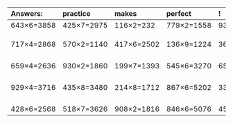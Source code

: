 | Answers: | practice | makes | perfect | ! |
| :--- | :--- | :--- | :--- | :--- |
| 643×6=3858 | 425×7=2975 | 116×2=232 | 779×2=1558 | 937×7=6559 | 
|   |   |   |   |   | 
|   |   |   |   |   | 
|   |   |   |   |   | 
| 717×4=2868 | 570×2=1140 | 417×6=2502 | 136×9=1224 | 360×8=2880 | 
|   |   |   |   |   | 
|   |   |   |   |   | 
|   |   |   |   |   | 
|   |   |   |   |   | 
| 659×4=2636 | 930×2=1860 | 199×7=1393 | 545×6=3270 | 658×9=5922 | 
|   |   |   |   |   | 
|   |   |   |   |   | 
|   |   |   |   |   | 
|   |   |   |   |   | 
| 929×4=3716 | 435×8=3480 | 214×8=1712 | 867×6=5202 | 339×9=3051 | 
|   |   |   |   |   | 
|   |   |   |   |   | 
|   |   |   |   |   | 
|   |   |   |   |   | 
| 428×6=2568 | 518×7=3626 | 908×2=1816 | 846×6=5076 | 458×9=4122 | 
